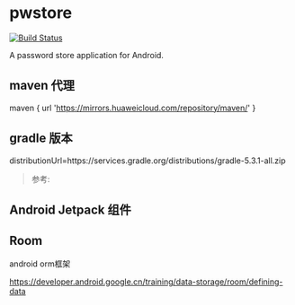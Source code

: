 # pwstore

[![Build Status](https://travis-ci.org/ligenhw/pwstore.svg?branch=master)](https://travis-ci.org/ligenhw/pwstore)

A password store application for Android.

## maven 代理

maven { url 'https://mirrors.huaweicloud.com/repository/maven/' }

## gradle 版本

distributionUrl=https\://services.gradle.org/distributions/gradle-5.3.1-all.zip


>参考:
## Android Jetpack 组件

## Room

android orm框架

https://developer.android.google.cn/training/data-storage/room/defining-data


